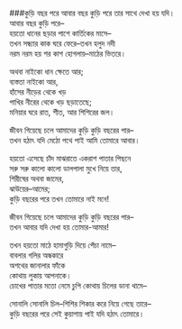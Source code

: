 ###কুড়ি বছর পরে 
আবার বছর কুড়ি পরে তার সাথে দেখা হয় যদি।   
আবার বছর কুড়ি পরে–  
হয়তো ধানের ছড়ার পাশে কার্তিকের মাসে–  
তখন সন্ধ্যার কাক ঘরে ফেরে–তখন হলুদ নদী   
নরম নরম হয় শর কাশ হোগলায়–মাঠের ভিতরে।  

অথবা নাইকো ধান ক্ষেতে আর;   
ব্যস্ততা নাইকো আর,   
হাঁসের নীড়ের থেকে খড়   
পাখির নীরের থেকে খড় ছড়াতেছে;   
মনিয়ার ঘরে রাত, শীত, আর শিশিরের জল।  

জীবন গিয়েছে চলে আমাদের কুড়ি কুড়ি বছরের পার–  
তখন হঠাৎ যদি মেঠো পথে পাই আমি তোমারে আবার।  

হয়তো এসেছে চাঁদ মাঝরাতে একরাশ পাতার পিছনে   
সরু সরু কালো কালো ডালপালা মুখে নিয়ে তার,  
শিরীষের অথবা জামের,   
ঝাউয়ের–আমের;   
কুড়ি বছরের পরে তখন তোমারে নাই মনে!  


জীবন গিয়েছে চলে আমাদের কুড়ি কুড়ি বছরের পার–  
তখন আবার যদি দেখা হয় তোমার-আমার!

তখন হয়তো মাঠে হামাগুড়ি দিয়ে পেঁচা নামে–  
বাবলার গলির অন্ধকারে  
অশথের জানালার ফাঁকে   
কোথায় লুকায় আপনাকে।   
চোখের পাতার মতো নেমে চুপি কোথায় চিলের ডানা থামে–

সোনালি সোনালি চিল–শিশির শিকার করে নিয়ে গেছে তারে–  
কুড়ি বছরের পরে সেই কুয়াশায় পাই যদি হঠাৎ তোমারে।
